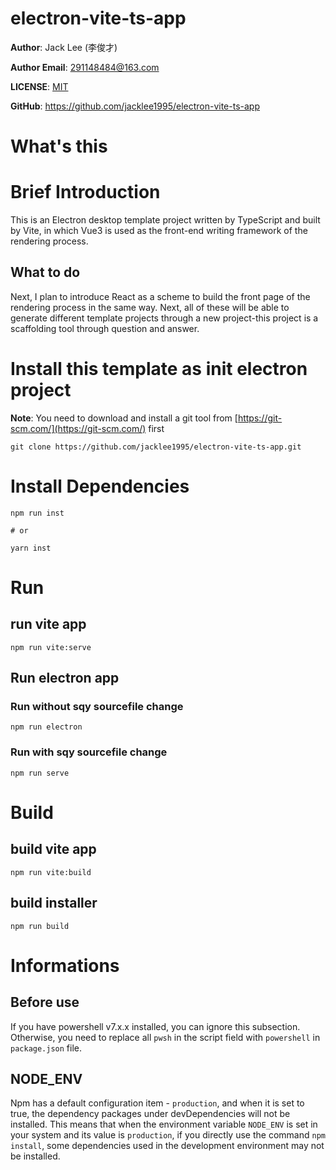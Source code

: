 # electron-vite-ts-app

**Author**: Jack Lee (李俊才)

**Author Email**: [291148484@163.com](mailto:291148484@163.com)

**LICENSE**: [MIT](https://github.com/jacklee1995/electron-vite-ts-app/blob/master/LICENSE)

**GitHub**: https://github.com/jacklee1995/electron-vite-ts-app

# What's this

# Brief Introduction

This is an Electron desktop template project written by TypeScript and built by Vite, in which Vue3 is used as the front-end writing framework of the rendering process.

## What to do 

Next, I plan to introduce React as a scheme to build the front page of the rendering process in the same way. Next, all of these will be able to generate different template projects through a new project-this project is a scaffolding tool through question and answer.

# Install this template as init electron project

**Note**: You need to download and install a git tool from [https://git-scm.com/](https://git-scm.com/) first

```
git clone https://github.com/jacklee1995/electron-vite-ts-app.git
```

# Install Dependencies

```
npm run inst

# or

yarn inst
```

# Run
## run vite app 
```
npm run vite:serve
```

## Run electron app

### Run without sqy sourcefile change

```
npm run electron
```

### Run with sqy sourcefile change

```
npm run serve
```

# Build

## build vite app

```
npm run vite:build
```

## build installer
```
npm run build
```

# Informations

## Before use

If you have powershell v7.x.x installed, you can ignore this subsection. Otherwise, you need to replace all `pwsh` in the script field with `powershell` in `package.json` file.

## NODE_ENV

 Npm has a default configuration item - `production`, and when it is set to true, the dependency packages under devDependencies will not be installed. This means that when the environment variable `NODE_ENV` is set in your system and its value is `production`, if you directly use the command `npm install`, some dependencies used in the development environment may not be installed.
